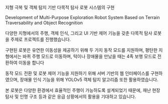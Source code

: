 지형 극복 및 객체 탐지 기반 다목적 탐사 로봇 시스템의 구현

Development of Multi-Purpose Exploration Robot System Based on Terrain Traversability and Object Recognition

다양한 지형에서의 주행, 객체 인식, 그리고 UI 기반 제어 기능을 갖춘 다목적 탐사 로봇을 주제로 프로젝트를 진행했습니다.

구현된 로봇은 유연한 이동성을 제공하기 위해 두 가지 동작 모드를 지원하며, 평탄한 지형에서는 바퀴 주행 모드로 이동하며, 턱이나 장애물을 만났을 때는 4족 보행 모드로 전환하여 이동을 합니다

동작 모드 전환 및 로봇 제어 기능을 지원하기 위해 서버 기반의 웹 인터페이스를 구현하였으며, 장애물 인식 기능을 위해 YOLOv5 객체 탐지 알고리즘 또한 활용하였습니다. 

본 로봇은 다양한 환경에서 효율적인 주행이 가능하도록 설계되었기 때문에, 재난 현장 탐사 및 인명 구조 등과 같은 응급 상황에서의 활용을 기대하고 있습니다.
